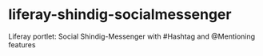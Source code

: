 # liferay-shindig-socialmessenger
Liferay portlet: Social Shindig-Messenger with #Hashtag and @Mentioning features
